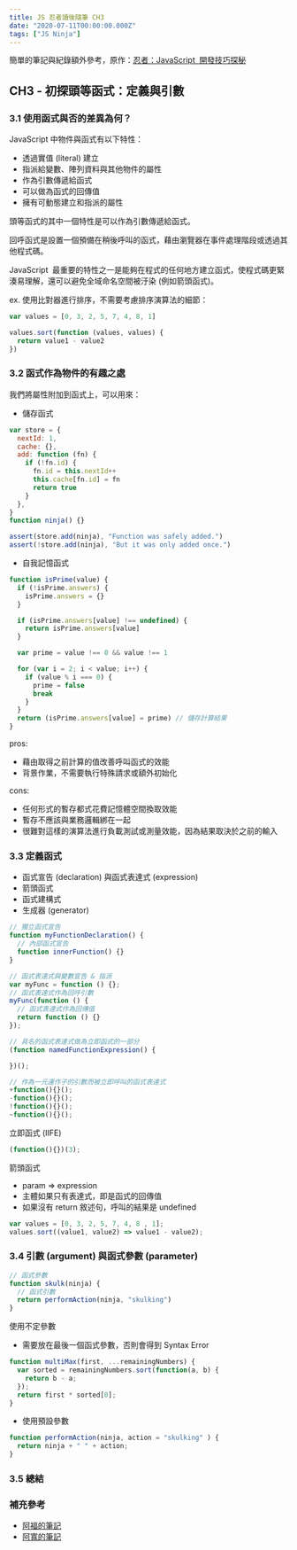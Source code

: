 ```yaml
---
title: JS 忍者讀後隨筆 CH3
date: "2020-07-11T00:00:00.000Z"
tags: ["JS Ninja"]
---
```


簡單的筆記與紀錄額外參考，原作：<a href="https://www.books.com.tw/products/0010701459" target="_blank">忍者：JavaScript  開發技巧探秘</a>

## CH3 - 初探頭等函式：定義與引數

### 3.1 使用函式與否的差異為何？

JavaScript 中物件與函式有以下特性：

- 透過實值 (literal) 建立
- 指派給變數、陣列資料與其他物件的屬性
- 作為引數傳遞給函式
- 可以做為函式的回傳值
- 擁有可動態建立和指派的屬性

頭等函式的其中一個特性是可以作為引數傳遞給函式。

回呼函式是設置一個預備在稍後呼叫的函式，藉由瀏覽器在事件處理階段或透過其他程式碼。

JavaScript  最重要的特性之一是能夠在程式的任何地方建立函式，使程式碼更緊湊易理解，還可以避免全域命名空間被汙染 (例如箭頭函式)。

ex. 使用比對器進行排序，不需要考慮排序演算法的細節：

```javascript
var values = [0, 3, 2, 5, 7, 4, 8, 1]

values.sort(function (values, values) {
  return value1 - value2
})
```

### 3.2 函式作為物件的有趣之處

我們將屬性附加到函式上，可以用來：

- 儲存函式

```javascript
var store = {
  nextId: 1,
  cache: {},
  add: function (fn) {
    if (!fn.id) {
      fn.id = this.nextId++
      this.cache[fn.id] = fn
      return true
    }
  },
}
function ninja() {}

assert(store.add(ninja), "Function was safely added.")
assert(!store.add(ninja), "But it was only added once.")
```

- 自我記憶函式

```javascript
function isPrime(value) {
  if (!isPrime.answers) {
    isPrime.answers = {}
  }

  if (isPrime.answers[value] !== undefined) {
    return isPrime.answers[value]
  }

  var prime = value !== 0 && value !== 1

  for (var i = 2; i < value; i++) {
    if (value % i === 0) {
      prime = false
      break
    }
  }
  return (isPrime.answers[value] = prime) // 儲存計算結果
}
```

pros:

- 藉由取得之前計算的值改善呼叫函式的效能
- 背景作業，不需要執行特殊請求或額外初始化

cons:

- 任何形式的暫存都式花費記憶體空間換取效能
- 暫存不應該與業務邏輯綁在一起
- 很難對這樣的演算法進行負載測試或測量效能，因為結果取決於之前的輸入

### 3.3 定義函式

- 函式宣告 (declaration) 與函式表達式 (expression)
- 箭頭函式
- 函式建構式
- 生成器 (generator)

```javascript
// 獨立函式宣告
function myFunctionDeclaration() {
  // 內部函式宣告
  function innerFunction() {}
}

// 函式表達式與變數宣告 & 指派
var myFunc = function () {};
// 函式表達式作為回呼引數
myFunc(function () {
  // 函式表達式作為回傳值
  return function () {}
});

// 具名的函式表達式做為立即函式的一部分
(function namedFunctionExpression() {

})();

// 作為一元運作子的引數而被立即呼叫的函式表達式
+function(){}();
-function(){}();
!function(){}();
~function(){}();
```

立即函式 (IIFE)

``` javascript
(function(){})(3);
```

箭頭函式

- param => expression
- 主體如果只有表達式，即是函式的回傳值
- 如果沒有 return 敘述句，呼叫的結果是 undefined

``` javascript
var values = [0, 3, 2, 5, 7, 4, 8 , 1];
values.sort((value1, value2) => value1 - value2);
```

### 3.4 引數 (argument) 與函式參數 (parameter)

``` javascript
// 函式參數
function skulk(ninja) {
  // 函式引數
  return performAction(ninja, "skulking")
}
```

使用不定參數

- 需要放在最後一個函式參數，否則會得到 Syntax Error

``` javascript
function multiMax(first, ...remainingNumbers) {
  var sorted = remainingNumbers.sort(function(a, b) {
    return b - a;
  });
  return first * sorted[0];
}
```

- 使用預設參數

``` javascript
function performAction(ninja, action = "skulking" ) {
  return ninja + " " + action;
}
```

### 3.5 總結

### 補充參考

- [阿福的筆記](https://www.notion.so/Chapter3-df2158c43739481bafbf6a1b43709d70)
- [阿寬的筆記](https://www.coderbridge.com/@waynelee2048/a58346d15d2f4100ae6eebd8ed34aff3)